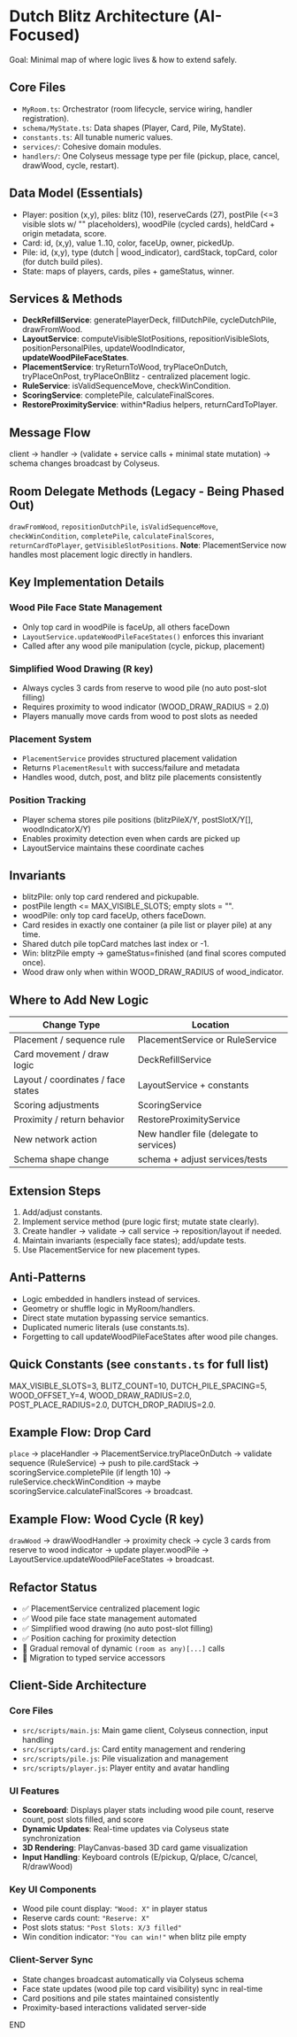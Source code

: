 # Dutch Blitz Architecture (AI-Focused)

Goal: Minimal map of where logic lives & how to extend safely.

## Core Files
- `MyRoom.ts`: Orchestrator (room lifecycle, service wiring, handler registration).
- `schema/MyState.ts`: Data shapes (Player, Card, Pile, MyState).
- `constants.ts`: All tunable numeric values.
- `services/`: Cohesive domain modules.
- `handlers/`: One Colyseus message type per file (pickup, place, cancel, drawWood, cycle, restart).

## Data Model (Essentials)
- Player: position (x,y), piles: blitz (10), reserveCards (27), postPile (<=3 visible slots w/ "" placeholders), woodPile (cycled cards), heldCard + origin metadata, score.
- Card: id, (x,y), value 1..10, color, faceUp, owner, pickedUp.
- Pile: id, (x,y), type (dutch | wood_indicator), cardStack, topCard, color (for dutch build piles).
- State: maps of players, cards, piles + gameStatus, winner.

## Services & Methods
- **DeckRefillService**: generatePlayerDeck, fillDutchPile, cycleDutchPile, drawFromWood.
- **LayoutService**: computeVisibleSlotPositions, repositionVisibleSlots, positionPersonalPiles, updateWoodIndicator, **updateWoodPileFaceStates**.
- **PlacementService**: tryReturnToWood, tryPlaceOnDutch, tryPlaceOnPost, tryPlaceOnBlitz - centralized placement logic.
- **RuleService**: isValidSequenceMove, checkWinCondition.
- **ScoringService**: completePile, calculateFinalScores.
- **RestoreProximityService**: within*Radius helpers, returnCardToPlayer.

## Message Flow
client -> handler -> (validate + service calls + minimal state mutation) -> schema changes broadcast by Colyseus.

## Room Delegate Methods (Legacy - Being Phased Out)
`drawFromWood`, `repositionDutchPile`, `isValidSequenceMove`, `checkWinCondition`, `completePile`, `calculateFinalScores`, `returnCardToPlayer`, `getVisibleSlotPositions`.
**Note**: PlacementService now handles most placement logic directly in handlers.

## Key Implementation Details

### Wood Pile Face State Management
- Only top card in woodPile is faceUp, all others faceDown
- `LayoutService.updateWoodPileFaceStates()` enforces this invariant
- Called after any wood pile manipulation (cycle, pickup, placement)

### Simplified Wood Drawing (R key)
- Always cycles 3 cards from reserve to wood pile (no auto post-slot filling)
- Requires proximity to wood indicator (WOOD_DRAW_RADIUS = 2.0)
- Players manually move cards from wood to post slots as needed

### Placement System
- `PlacementService` provides structured placement validation
- Returns `PlacementResult` with success/failure and metadata
- Handles wood, dutch, post, and blitz pile placements consistently

### Position Tracking
- Player schema stores pile positions (blitzPileX/Y, postSlotX/Y[], woodIndicatorX/Y)
- Enables proximity detection even when cards are picked up
- LayoutService maintains these coordinate caches

## Invariants
- blitzPile: only top card rendered and pickupable.
- postPile length <= MAX_VISIBLE_SLOTS; empty slots = "".
- woodPile: only top card faceUp, others faceDown.
- Card resides in exactly one container (a pile list or player pile) at any time.
- Shared dutch pile topCard matches last index or -1.
- Win: blitzPile empty -> gameStatus=finished (and final scores computed once).
- Wood draw only when within WOOD_DRAW_RADIUS of wood_indicator.

## Where to Add New Logic
| Change Type | Location |
|-------------|----------|
| Placement / sequence rule | PlacementService or RuleService |
| Card movement / draw logic | DeckRefillService |
| Layout / coordinates / face states | LayoutService + constants |
| Scoring adjustments | ScoringService |
| Proximity / return behavior | RestoreProximityService |
| New network action | New handler file (delegate to services) |
| Schema shape change | schema + adjust services/tests |

## Extension Steps
1. Add/adjust constants.
2. Implement service method (pure logic first; mutate state clearly).
3. Create handler -> validate -> call service -> reposition/layout if needed.
4. Maintain invariants (especially face states); add/update tests.
5. Use PlacementService for new placement types.

## Anti-Patterns
- Logic embedded in handlers instead of services.
- Geometry or shuffle logic in MyRoom/handlers.
- Direct state mutation bypassing service semantics.
- Duplicated numeric literals (use constants.ts).
- Forgetting to call updateWoodPileFaceStates after wood pile changes.

## Quick Constants (see `constants.ts` for full list)
MAX_VISIBLE_SLOTS=3, BLITZ_COUNT=10, DUTCH_PILE_SPACING=5, WOOD_OFFSET_Y=4, WOOD_DRAW_RADIUS=2.0, POST_PLACE_RADIUS=2.0, DUTCH_DROP_RADIUS=2.0.

## Example Flow: Drop Card
`place` -> placeHandler -> PlacementService.tryPlaceOnDutch -> validate sequence (RuleService) -> push to pile.cardStack -> scoringService.completePile (if length 10) -> ruleService.checkWinCondition -> maybe scoringService.calculateFinalScores -> broadcast.

## Example Flow: Wood Cycle (R key)
`drawWood` -> drawWoodHandler -> proximity check -> cycle 3 cards from reserve to wood indicator -> update player.woodPile -> LayoutService.updateWoodPileFaceStates -> broadcast.

## Refactor Status
- ✅ PlacementService centralized placement logic
- ✅ Wood pile face state management automated
- ✅ Simplified wood drawing (no auto post-slot filling)
- ✅ Position caching for proximity detection
- 🔄 Gradual removal of dynamic `(room as any)[...]` calls
- 🔄 Migration to typed service accessors

## Client-Side Architecture

### Core Files
- `src/scripts/main.js`: Main game client, Colyseus connection, input handling
- `src/scripts/card.js`: Card entity management and rendering
- `src/scripts/pile.js`: Pile visualization and management
- `src/scripts/player.js`: Player entity and avatar handling

### UI Features
- **Scoreboard**: Displays player stats including wood pile count, reserve count, post slots filled, and score
- **Dynamic Updates**: Real-time updates via Colyseus state synchronization
- **3D Rendering**: PlayCanvas-based 3D card game visualization
- **Input Handling**: Keyboard controls (E/pickup, Q/place, C/cancel, R/drawWood)

### Key UI Components
- Wood pile count display: `"Wood: X"` in player status
- Reserve cards count: `"Reserve: X"`
- Post slots status: `"Post Slots: X/3 filled"`
- Win condition indicator: `"You can win!"` when blitz pile empty

### Client-Server Sync
- State changes broadcast automatically via Colyseus schema
- Face state updates (wood pile top card visibility) sync in real-time
- Card positions and pile states maintained consistently
- Proximity-based interactions validated server-side

END
